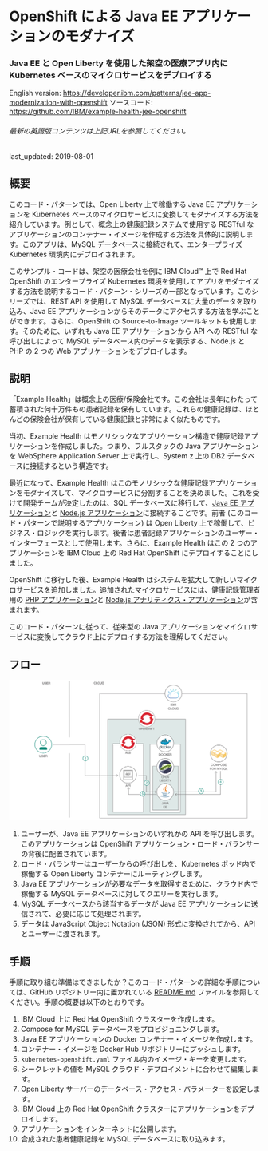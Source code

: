# OpenShift による Java EE アプリケーションのモダナイズ

### Java EE と Open Liberty を使用した架空の医療アプリ内に Kubernetes ベースのマイクロサービスをデプロイする

English version: https://developer.ibm.com/patterns/jee-app-modernization-with-openshift
ソースコード: https://github.com/IBM/example-health-jee-openshift

###### 最新の英語版コンテンツは上記URLを参照してください。
last_updated: 2019-08-01

 ## 概要

このコード・パターンでは、Open Liberty 上で稼働する Java EE アプリケーションを Kubernetes ベースのマイクロサービスに変換してモダナイズする方法を紹介しています。例として、概念上の健康記録システムで使用する RESTful なアプリケーションのコンテナー・イメージを作成する方法を具体的に説明します。このアプリは、MySQL データベースに接続されて、エンタープライズ Kubernetes 環境内にデプロイされます。

このサンプル・コードは、架空の医療会社を例に IBM Cloud&trade; 上で Red Hat OpenShift のエンタープライズ Kubernetes 環境を使用してアプリをモダナイズする方法を説明するコード・パターン・シリーズの一部となっています。このシリーズでは、REST API を使用して MySQL データベースに大量のデータを取り込み、Java EE アプリケーションからそのデータにアクセスする方法を学ぶことができます。さらに、OpenShift の Source-to-Image ツールキットも使用します。そのために、いずれも Java EE アプリケーションから API への RESTful な呼び出しによって MySQL データベース内のデータを表示する、Node.js と PHP の 2 つの Web アプリケーションをデプロイします。

## 説明

「Example Health」は概念上の医療/保険会社です。この会社は長年にわたって蓄積された何十万件もの患者記録を保有しています。これらの健康記録は、ほとんどの保険会社が保有している健康記録と非常によく似たものです。

当初、Example Health はモノリシックなアプリケーション構造で健康記録アプリケーションを作成しました。つまり、フルスタックの Java アプリケーションを WebSphere Application Server 上で実行し、System z 上の DB2 データベースに接続するという構造です。

最近になって、Example Health はこのモノリシックな健康記録アプリケーションをモダナイズして、マイクロサービスに分割することを決めました。これを受けて開発チームが決定したのは、SQL データベースに移行して、[Java EE アプリケーション](https://github.com/IBM/example-health-jee-openshift)と [Node.js アプリケーション](https://developer.ibm.com/jp/patterns/app-modernization-s2i-openshift/)に接続することです。前者 (このコード・パターンで説明するアプリケーション) は Open Liberty 上で稼働して、ビジネス・ロジックを実行します。後者は患者記録アプリケーションのユーザー・インターフェースとして使用します。さらに、Example Health はこの 2 つのアプリケーションを IBM Cloud 上の Red Hat OpenShift にデプロイすることにしました。

OpenShift に移行した後、Example Health はシステムを拡大して新しいマイクロサービスを追加しました。追加されたマイクロサービスには、健康記録管理者用の [PHP アプリケーション](https://developer.ibm.com/jp/patterns/app-modernization-php-s2i-openshift/)と [Node.js アナリティクス・アプリケーション](https://developer.ibm.com/patterns/creating-a-health-data-analytics-app-with-legacy-mainframe-code-and-cloud/)が含まれます。

このコード・パターンに従って、従来型の Java アプリケーションをマイクロサービスに変換してクラウド上にデプロイする方法を理解してください。

## フロー

![OpenShift アーキテクチャーによる Java EE アプリのモダナーゼーション・フロー図](./images/jee-app-modernization-with-OpenShift-architecture.png)

1. ユーザーが、Java EE アプリケーションのいずれかの API を呼び出します。このアプリケーションは OpenShift アプリケーション・ロード・バランサーの背後に配置されています。
1. ロード・バランサーはユーザーからの呼び出しを、Kubernetes ポッド内で稼働する Open Liberty コンテナーにルーティングします。
1. Java EE アプリケーションが必要なデータを取得するために、クラウド内で稼働する MySQL データベースに対してクエリーを実行します。
1. MySQL データベースから該当するデータが Java EE アプリケーションに送信されて、必要に応じて処理されます。
1. データは JavaScript Object Notation (JSON) 形式に変換されてから、API とユーザーに渡されます。

## 手順

手順に取り組む準備はできましたか？このコード・パターンの詳細な手順については、GitHub リポジトリー内に置かれている [README.md](https://github.com/IBM/example-health-jee-openshift/blob/master/README.md) ファイルを参照してください。手順の概要は以下のとおりです。

1. IBM Cloud 上に Red Hat OpenShift クラスターを作成します。
1. Compose for MySQL データベースをプロビジョニングします。
1. Java EE アプリケーションの Docker コンテナー・イメージを作成します。
1. コンテナー・イメージを Docker Hub リポジトリーにプッシュします。
1. `kubernetes-openshift.yaml` ファイル内のイメージ・キーを変更します。
1. シークレットの値を MySQL クラウド・デプロイメントに合わせて編集します。
1. Open Liberty サーバーのデータベース・アクセス・パラメーターを設定します。
1. IBM Cloud 上の Red Hat OpenShift クラスターにアプリケーションをデプロイします。
1. アプリケーションをインターネットに公開します。
1. 合成された患者健康記録を MySQL データベースに取り込みます。
